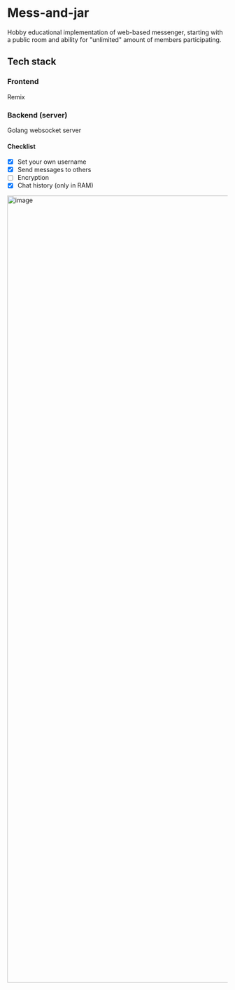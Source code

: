 # Mess-and-jar
Hobby educational implementation of web-based messenger, starting with a public room and ability for "unlimited" amount of members participating.

## Tech stack
### Frontend
Remix
### Backend (server)
Golang websocket server

#### Checklist
- [x] Set your own username
- [x] Send messages to others
- [ ] Encryption
- [x] Chat history (only in RAM)

<img width="1800" alt="image" src="https://github.com/user-attachments/assets/00fcda41-43fb-425e-8bbe-088680d8069e">
